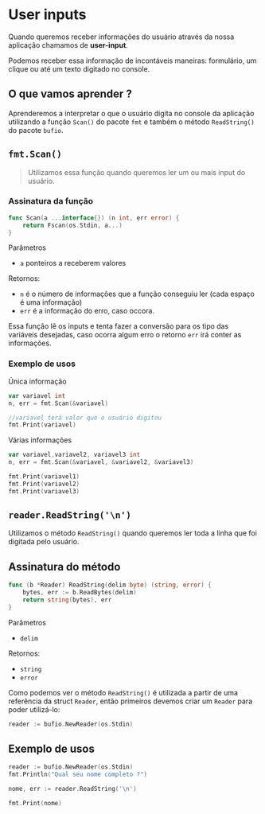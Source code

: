 # User inputs

Quando queremos receber informações do usuário através da nossa aplicação chamamos de **user-input**.

Podemos receber essa informação de incontáveis maneiras: formulário, um clique ou até um texto digitado no console.

## O que vamos aprender ?

Aprenderemos a interpretar o que o usuário digita no console da aplicação utilizando a função `Scan()` do pacote `fmt` e também o método `ReadString()` do pacote `bufio`.


## `fmt.Scan()`

>Utilizamos essa função quando queremos ler um ou mais input do usuário.

### Assinatura da função

```go
func Scan(a ...interface{}) (n int, err error) {
	return Fscan(os.Stdin, a...)
}
```

Parâmetros
* `a` ponteiros a receberem valores

Retornos:

* `n` é o número de informações que a função conseguiu ler (cada espaço é uma informação)
* `err` é a informação do erro, caso occora.

Essa função lê os inputs e tenta fazer a conversão para os tipo das variáveis desejadas, caso ocorra algum erro o retorno `err` irá conter as informações.

### Exemplo de usos

Única informação

```go
var variavel int
n, err = fmt.Scan(&variavel)

//variavel terá valor que o usuário digitou
fmt.Print(variavel)
```

Várias informações

```go
var variavel,variavel2, variavel3 int
n, err = fmt.Scan(&variavel, &variavel2, &variavel3)

fmt.Print(variavel1)
fmt.Print(variavel2)
fmt.Print(variavel3)
```

## `reader.ReadString('\n')`

Utilizamos o método `ReadString()` quando queremos ler toda a linha que foi digitada pelo usuário.

## Assinatura do método

```go
func (b *Reader) ReadString(delim byte) (string, error) {
	bytes, err := b.ReadBytes(delim)
	return string(bytes), err
}
```

Parâmetros
* `delim`

Retornos:

* `string` 
* `error` 

Como podemos ver o método `ReadString()` é utilizada a partir de uma referência da struct `Reader`, então primeiros devemos criar um `Reader` para poder utilizá-lo:

```go
reader := bufio.NewReader(os.Stdin)
```

## Exemplo de usos

```go
reader := bufio.NewReader(os.Stdin)
fmt.Println("Qual seu nome completo ?")

nome, err := reader.ReadString('\n')

fmt.Print(nome)
```